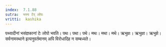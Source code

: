 ```yaml
---
index:  7.1.88
sutra:  भस्य टेर् लोपः
vritti:  kashika 
---
```


पथ्यादीनां भसंज्ञकानां टेः लोपो भवति। पथः। पथा। पथे। मथः। मथा। मथे। ऋभुक्षः। ऋभुक्षा। ऋभुक्षे। सर्वनामस्थाने इत्यनुवर्तमानम् अपि विरोधादिह न सम्बध्यते।

